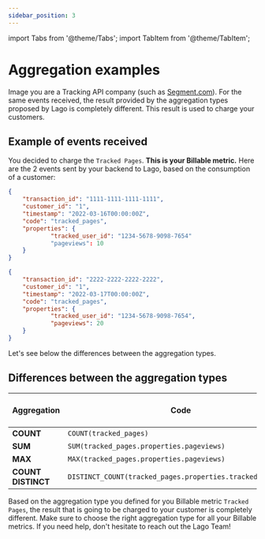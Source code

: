 ```yaml
---
sidebar_position: 3
---
```


import Tabs from '@theme/Tabs';
import TabItem from '@theme/TabItem';

# Aggregation examples
Image you are a Tracking API company (such as [Segment.com](https://www.segment.com/)). For the same events received, the result provided by the aggregation types proposed by Lago is completely different. This result is used to charge your customers.

## Example of events received
You decided to charge the `Tracked Pages`. **This is your Billable metric.** Here are the 2 events sent by your backend to Lago, based on the consumption of a customer:

```json title="Event received n°1"
{
    "transaction_id": "1111-1111-1111-1111",
    "customer_id": "1",
    "timestamp": "2022-03-16T00:00:00Z",
    "code": "tracked_pages",
    "properties": {
		    "tracked_user_id": "1234-5678-9098-7654"
			"pageviews": 10
	}
}
```

```json title="Event received n°2"
{
    "transaction_id": "2222-2222-2222-2222",
    "customer_id": "1",
    "timestamp": "2022-03-17T00:00:00Z",
    "code": "tracked_pages",
    "properties": {
		    "tracked_user_id": "1234-5678-9098-7654",
			"pageviews": 20
	}
}
```
Let's see below the differences between the aggregation types.

## Differences between the aggregation types
| Aggregation           | Code                                                                | Result to be charged  |
| ----------------------| --------------------------------------------------------------------| --------------------- |
| **COUNT**             | `COUNT(tracked_pages)`                                              | 2                     |
| **SUM**               | `SUM(tracked_pages.properties.pageviews)`                           | 30                    |
| **MAX**               | `MAX(tracked_pages.properties.pageviews)`                           | 20                    |
| **COUNT DISTINCT**    | `DISTINCT_COUNT(tracked_pages.properties.tracked_user_id)`          | 1                     |


Based on the aggregation type you defined for you Billable metric `Tracked Pages`, the result that is going to be charged to your customer is completely different. Make sure to choose the right aggregation type for all your Billable metrics. If you need help, don't hesitate to reach out the Lago Team!